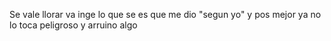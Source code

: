 Se vale llorar va inge lo que se es que me dio "segun yo" y pos mejor ya no lo toca peligroso y arruino algo
